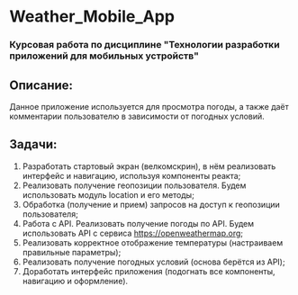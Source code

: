# Weather_Mobile_App
### Курсовая работа по дисциплине "Технологии разработки приложений для мобильных устройств" 

## Описание:

Данное приложение используется для просмотра погоды, а также даёт комментарии пользователю в зависимости от погодных условий.

## Задачи:

1.	Разработать стартовый экран (велкомскрин), в нём реализовать интерфейс и навигацию, используя компоненты реакта;
2.	Реализовать получение геопозиции пользователя. Будем использовать модуль location и его методы;
3.	Обработка (получение и прием) запросов на доступ к геопозиции пользователя;
4.	Работа с API. Реализовать получение погоды по API. Будем использовать API с сервиса https://openweathermap.org;
5.	Реализовать корректное отображение температуры (настраиваем правильные параметры);
6.	Реализовать получение погодных условий (основа берётся из API);
7.	Доработать интерфейс приложения (подогнать все компоненты, навигацию и оформление).
